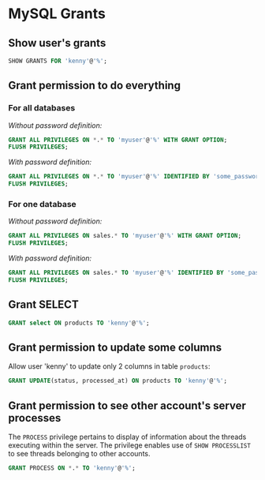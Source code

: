 # MySQL Grants

## Show user's grants

```sql
SHOW GRANTS FOR 'kenny'@'%';
```

## Grant permission to do everything

### For all databases

*Without password definition:*

```sql
GRANT ALL PRIVILEGES ON *.* TO 'myuser'@'%' WITH GRANT OPTION;
FLUSH PRIVILEGES;
```

*With password definition:*

```sql
GRANT ALL PRIVILEGES ON *.* TO 'myuser'@'%' IDENTIFIED BY 'some_password' WITH GRANT OPTION;
FLUSH PRIVILEGES;
```

### For one database

*Without password definition:*

```sql
GRANT ALL PRIVILEGES ON sales.* TO 'myuser'@'%' WITH GRANT OPTION;
FLUSH PRIVILEGES;
```

*With password definition:*

```sql
GRANT ALL PRIVILEGES ON sales.* TO 'myuser'@'%' IDENTIFIED BY 'some_password' WITH GRANT OPTION;
FLUSH PRIVILEGES;
```

## Grant SELECT

```sql
GRANT select ON products TO 'kenny'@'%';
```

## Grant permission to update some columns

Allow user 'kenny' to update only 2 columns in table `products`:

```sql
GRANT UPDATE(status, processed_at) ON products TO 'kenny'@'%';
```

## Grant permission to see other account's server processes

The `PROCESS` privilege pertains to display of information about the threads 
executing within the server. The privilege enables use of `SHOW PROCESSLIST` 
to see threads belonging to other accounts.

```sql
GRANT PROCESS ON *.* TO 'kenny'@'%';
```
